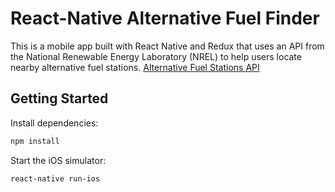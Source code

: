 # React-Native Alternative Fuel Finder

This is a mobile app built with React Native and Redux that uses an API from the National Renewable Energy Laboratory (NREL) to help users locate nearby alternative fuel stations.
[Alternative Fuel Stations API](http://developer.nrel.gov/docs/transportation/alt-fuel-stations-v1/)

## Getting Started
Install dependencies:

```bash
npm install
```

Start the iOS simulator:

```bash
react-native run-ios
```
